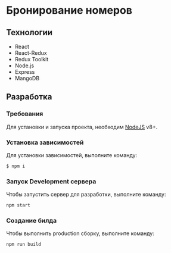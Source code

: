 # Бронирование номеров

## Технологии

- React
- React-Redux
- Redux Toolkit
- Node.js
- Express
- MangoDB

## Разработка

### Требования

Для установки и запуска проекта, необходим [NodeJS](https://nodejs.org/) v8+.

### Установка зависимостей

Для установки зависимостей, выполните команду:

```sh
$ npm i
```

### Запуск Development сервера

Чтобы запустить сервер для разработки, выполните команду:

```sh
npm start
```

### Создание билда

Чтобы выполнить production сборку, выполните команду:

```sh
npm run build
```
